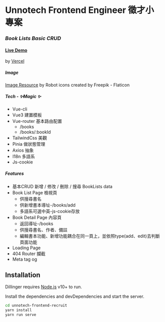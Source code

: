 # Unnotech Frontend Engineer 徵才小專案
### _Book Lists Basic CRUD_
#### [Live Demo](https://boook-lists.vercel.app/books)
by [Vercel](https://vercel.com/)

##### Image
[Image Resource](https://www.flaticon.com/free-icons/robot) by Robot icons created by Freepik - Flaticon

##### Tech - ✨Magic ✨
- Vue-cli
- Vue3 建置模板
- Vue-router 基本路由配置
    * /books
    * /books/:bookId
- TailwindCss 美觀
- Pinia 做狀態管理
- Axios 抽象
- I18n 多語系
- Js-cookie

##### Features
- 基本CRUD 新增 / 修改 / 刪除 / 搜尋 BookLists data
- Book List Page 檢視頁
    * 供搜尋書名
    * 供新增書本導址-/books/add
    * 多語系可選中英-js-cookie存放
- Book Detail Page 內容頁
    * 返回導址-/books
    * 供搜尋書名、作者、備註
    * 編輯書本功能、新增功能耦合在同一頁上，並依照type(add、edit)去判斷頁面功能
- Loading Page
- 404 Router 攔截
- Meta tag og
## Installation
Dillinger requires [Node.js](https://nodejs.org/) v10+ to run.

Install the dependencies and devDependencies and start the server.

```sh
cd unnotech-frontend-recruit
yarn install
yarn run serve
```
